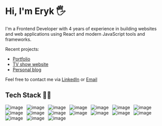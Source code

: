 # Hi, I'm Eryk :raised_hand_with_fingers_splayed:

I'm a Frontend Developer with 4 years of experience in building websites and web applications using React and modern JavaScript tools and frameworks.

Recent projects:
- [Portfolio](https://erykmalinowski.com)
- [TV show website](https://friends-website.vercel.app)
- [Personal blog](https://wiecejnizblog.netlify.app)

Feel free to contact me via [LinkedIn](https://www.linkedin.com/in/eryk-malinowski) or [Email](mailto:eryk.malinowski1992@gmail.com)

## Tech Stack :man_technologist:
![image](https://img.shields.io/badge/React-20232A?style=for-the-badge&logo=react&logoColor=61DAFB)&nbsp;&nbsp;
![image](https://img.shields.io/badge/TypeScript-007ACC?style=for-the-badge&logo=typescript&logoColor=white)&nbsp;&nbsp;
![image](https://img.shields.io/badge/next%20js-000000?style=for-the-badge&logo=nextdotjs&logoColor=white)&nbsp;&nbsp;
![image](https://img.shields.io/badge/Gatsby-663399?style=for-the-badge&logo=gatsby&logoColor=white)&nbsp;&nbsp;
![image](https://img.shields.io/badge/Astro-0C1222?style=for-the-badge&logo=astro&logoColor=FDFDFE)&nbsp;&nbsp;
![image](https://img.shields.io/badge/JavaScript-F7DF1E?style=for-the-badge&logo=javascript&logoColor=black)&nbsp;&nbsp;
![image](https://img.shields.io/badge/HTML5-E34F26?style=for-the-badge&logo=html5&logoColor=white)&nbsp;&nbsp;
![image](https://img.shields.io/badge/CSS3-1572B6?style=for-the-badge&logo=css3&logoColor=white)&nbsp;&nbsp;
![image](https://img.shields.io/badge/Tailwind_CSS-38B2AC?style=for-the-badge&logo=tailwind-css&logoColor=white)&nbsp;&nbsp;
![image](https://img.shields.io/badge/Bootstrap-563D7C?style=for-the-badge&logo=bootstrap&logoColor=white)&nbsp;&nbsp;
![image](https://img.shields.io/badge/Material%20UI-007FFF?style=for-the-badge&logo=mui&logoColor=white)&nbsp;&nbsp;
![image](https://img.shields.io/badge/styled--components-DB7093?style=for-the-badge&logo=styled-components&logoColor=white)&nbsp;&nbsp;
![image](https://img.shields.io/badge/React_Query-FF4154?style=for-the-badge&logo=ReactQuery&logoColor=white)&nbsp;&nbsp;
![image](https://img.shields.io/badge/storybook-FF4785?style=for-the-badge&logo=storybook&logoColor=white)&nbsp;&nbsp;
![image](https://img.shields.io/badge/Git-F05032?style=for-the-badge&logo=git&logoColor=white)&nbsp;&nbsp;
![image](https://img.shields.io/badge/Jest-C21325?style=for-the-badge&logo=jest&logoColor=white)&nbsp;&nbsp;
![image](https://img.shields.io/badge/Sonarqube-5190cf?style=for-the-badge&logo=sonarqube&logoColor=white)
